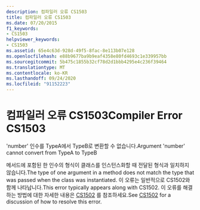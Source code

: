```yaml
---
description: 컴파일러 오류 CS1503
title: 컴파일러 오류 CS1503
ms.date: 07/20/2015
f1_keywords:
- CS1503
helpviewer_keywords:
- CS1503
ms.assetid: 65e4c63d-928d-49f5-8fac-8e113b07e128
ms.openlocfilehash: e88b9677ba9b9eaf4358e80fd4693c1e339957bb
ms.sourcegitcommit: 5b475c1855b32cf78d2d1bbb4295e4c236f39464
ms.translationtype: MT
ms.contentlocale: ko-KR
ms.lasthandoff: 09/24/2020
ms.locfileid: "91152223"
---
```

# <a name="compiler-error-cs1503"></a><span data-ttu-id="b9569-103">컴파일러 오류 CS1503</span><span class="sxs-lookup"><span data-stu-id="b9569-103">Compiler Error CS1503</span></span>

<span data-ttu-id="b9569-104">'number' 인수를 TypeA에서 TypeB로 변환할 수 없습니다.</span><span class="sxs-lookup"><span data-stu-id="b9569-104">Argument 'number' cannot convert from TypeA to TypeB</span></span>  
  
 <span data-ttu-id="b9569-105">메서드에 포함된 한 인수의 형식이 클래스를 인스턴스화할 때 전달된 형식과 일치하지 않습니다.</span><span class="sxs-lookup"><span data-stu-id="b9569-105">The type of one argument in a method does not match the type that was passed when the class was instantiated.</span></span> <span data-ttu-id="b9569-106">이 오류는 일반적으로 CS1502와 함께 나타납니다.</span><span class="sxs-lookup"><span data-stu-id="b9569-106">This error typically appears along with CS1502.</span></span> <span data-ttu-id="b9569-107">이 오류를 해결하는 방법에 대한 자세한 내용은 [CS1502](../language-reference/compiler-messages/cs1502.md) 를 참조하세요.</span><span class="sxs-lookup"><span data-stu-id="b9569-107">See [CS1502](../language-reference/compiler-messages/cs1502.md) for a discussion of how to resolve this error.</span></span>
